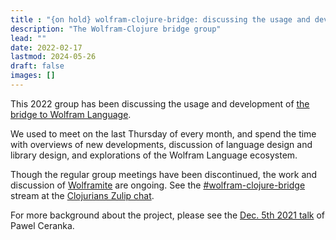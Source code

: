 ```yaml
---
title : "{on hold} wolfram-clojure-bridge: discussing the usage and development of the bridge to Wolfram Language"
description: "The Wolfram-Clojure bridge group"
lead: ""
date: 2022-02-17
lastmod: 2024-05-26
draft: false
images: []
---
```


This 2022 group has been discussing the usage and development of [the bridge to Wolfram Language](https://github.com/scicloj/clojuratica).

We used to meet on the last Thursday of every month, and spend the time with overviews of new developments, discussion of language design and library design, and explorations of the Wolfram Language ecosystem.

Though the regular group meetings have been discontinued, the work and discussion of [Wolframite](https://github.com/scicloj/wolframite/) are ongoing. See the [#wolfram-clojure-bridge](https://clojurians.zulipchat.com/#narrow/stream/313853-wolfram-clojure-bridge) stream at the [Clojurians Zulip chat](https://scicloj.github.io/docs/community/chat/).

For more background about the project, please see the [Dec. 5th 2021 talk](https://www.youtube.com/watch?v=DqoUeFOSNjQ) of Pawel Ceranka.







